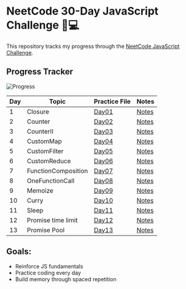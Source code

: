 # NeetCode 30-Day JavaScript Challenge 🧠💻

This repository tracks my progress through the [NeetCode JavaScript Challenge](https://neetcode.io/courses/lessons/30-day-javascript-challenge).

## Progress Tracker

![Progress](https://img.shields.io/badge/Progress-9%2F30-green?style=for-the-badge)


| Day | Topic                  | Practice File                                      | Notes                                           |
|-----|------------------------|---------------------------------------------------|-------------------------------------------------|
| 1   | Closure                | [Day01](Day01-Closure/practice.js)             | [Notes](Day01-Closure/notes.md)              |
| 2   | Counter                | [Day02](Day02-Counter/practice.js)                | [Notes](Day02-Counter/notes.md)                 |
| 3   | CounterII              | [Day03](Day03-CounterII/practice.js)                 | [Notes](Day03-CounterII/notes.md)                  |
| 4   | CustomMap              | [Day04](Day04-CustomMap/practice.js)             | [Notes](Day04-CustomMap/notes.md)              |
| 5   | CustomFilter           | [Day05](Day05-CustomFilter/practice.js)               | [Notes](Day05-CustomFilter/notes.md)                |
| 6   | CustomReduce           | [Day06](Day06-CustomReduce/practice.js)          | [Notes](Day06-CustomReduce/notes.md)           |
| 7   | FunctionComposition    | [Day07](Day07-FunctionComposition/practice.js)   | [Notes](Day07-FunctionComposition/notes.md)    |
| 8   | OneFunctionCall        | [Day08](Day08-OneFunctionCall/practice.js)       | [Notes](Day08-OneFunctionCall/notes.md)        |
| 9   | Memoize                | [Day09](Day09-Memoize/practice.js)             | [Notes](Day09-Memoize/notes.md)              |
| 10  | Curry       | [Day10](Day10-Curry/practice.js)        | [Notes](Day10-Curry/notes.md)         |
| 11  | Sleep      | [Day11](Day11-Sleep/practice.js)              | [Notes](Day11-Sleep/notes.md)               |
| 12  | Promise time limit     | [Day12](Day12-PromiseTimeLimit/practice.js)              | [Notes](Day12-PromiseTimeLimit/notes.md)               |
| 13  | Promise Pool     | [Day13](Day13-PromisePool/practice.js)              | [Notes](Day13-PromisePool/notes.md)               |

## Goals:
- Reinforce JS fundamentals
- Practice coding every day
- Build memory through spaced repetition
